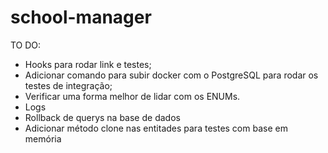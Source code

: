 # school-manager

TO DO:
* Hooks para rodar link e testes;
* Adicionar comando para subir docker com o PostgreSQL para rodar os testes de integração;
* Verificar uma forma melhor de lidar com os ENUMs.
* Logs
* Rollback de querys na base de dados
* Adicionar método clone nas entitades para testes com base em memória